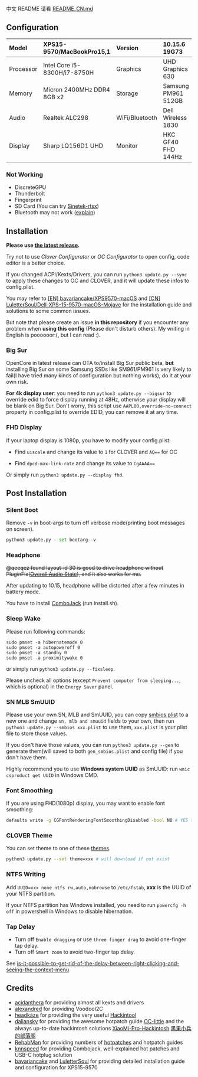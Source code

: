 中文 README 请看 [README_CN.md](README_CN.md)

## Configuration

| Model     | XPS15-9570/MacBookPro15,1    | Version        | 10.15.6 19G73       |
| :-------- | :--------------------------- | :------------- | :------------------ |
| Processor | Intel Core i5-8300H/i7-8750H | Graphics       | UHD Graphics 630    |
| Memory    | Micron 2400MHz DDR4 8GB x2   | Storage        | Samsung PM961 512GB |
| Audio     | Realtek ALC298               | WiFi/Bluetooth | Dell Wireless 1830  |
| Display   | Sharp LQ156D1 UHD            | Monitor        | HKC GF40 FHD 144Hz  |

### Not Working

- DiscreteGPU
- Thunderbolt
- Fingerprint
- SD Card (You can try [Sinetek-rtsx](https://github.com/cholonam/Sinetek-rtsx))
- Bluetooth may not work ([explain](https://github.com/xxxzc/xps15-9570-macos/issues/26))

## Installation

**Please use [the latest release](https://github.com/xxxzc/xps15-9570-macos/releases/latest).** 

Try not to use *Clover Configurator* or *OC Configurator* to open config, code editor is a better choice.

If you changed ACPI/Kexts/Drivers, you can run `python3 update.py --sync` to apply these changes to OC and CLOVER, and it will update these infos to config.plist.

You may refer to [[EN] bavariancake/XPS9570-macOS](https://github.com/bavariancake/XPS9570-macOS) and [[CN] LuletterSoul/Dell-XPS-15-9570-macOS-Mojave](https://github.com/LuletterSoul/Dell-XPS-15-9570-macOS-Mojave) for the installation guide and solutions to some common issues.

But note that please create an issue **in this repository** if you encounter any problem when **using this config** (Please don't disturb others). My writing in English is poooooor:(, but I can read :).

### Big Sur

OpenCore in latest release can OTA to/install Big Sur public beta, **but** installing Big Sur on some Samsung SSDs like SM961/PM961 is very likely to fail(I have tried many kinds of configuration but nothing works), do it at your own risk.

**For 4k display user**: you need to run `python3 update.py --bigsur` to override edid to force display running at 48Hz, otherwise your display will be blank on Big Sur. Don't worry, this script use `AAPL00,override-no-connect` property in config.plist to override EDID, you can remove it at any time.

### FHD Display

If your laptop display is 1080p, you have to modify your config.plist:

- Find `uiscale` and change its value to `1`  for CLOVER and `AQ==` for OC

- Find `dpcd-max-link-rate` and change its value to `CgAAAA==`

Or simply run `python3 update.py --display fhd`.

## Post Installation

### Silent Boot

Remove `-v` in boot-args to turn off verbose mode(printing boot messages on screen).

```python
python3 update.py --set bootarg--v
```

### Headphone

~~@qeeqez found layout-id 30 is good to drive headphone without PluginFix([Overall Audio State](https://github.com/daliansky/XiaoMi-Pro/issues/96)), and it also works for me.~~ 

After updating to 10.15, headphone will be distorted after a few minutes in battery mode. 

You have to install [ComboJack](https://github.com/hackintosh-stuff/ComboJack/tree/master/ComboJack_Installer) (run install.sh).

### Sleep Wake

Please run following commands:

```shell
sudo pmset -a hibernatemode 0
sudo pmset -a autopoweroff 0
sudo pmset -a standby 0
sudo pmset -a proximitywake 0
```

 or simply run `python3 update.py --fixsleep`.

Please uncheck all options (except `Prevent computer from sleeping...`, which is optional) in the `Energy Saver` panel.

### SN MLB SmUUID

Please use your own SN, MLB and SmUUID, you can copy [smbios.plist](./smbios.plist) to a new one and change `sn, mlb and smuuid` fields to your own, then run `python3 update.py --smbios xxx.plist` to use them, `xxx.plist` is your plist file to store those values. 

If you don't have those values, you can run `python3 update.py --gen` to generate them(will saved to both `gen_smbios.plist` and config file) if you don't have them.

Highly recommend you to use  **Windows system UUID** as SmUUID: run  `wmic csproduct get UUID` in Windows CMD.

### Font Smoothing

If you are using FHD(1080p) display, you may want to enable font smoothing:

```sh
defaults write -g CGFontRenderingFontSmoothingDisabled -bool NO # YES to disable
```

### CLOVER Theme

You can set theme to one of these [themes](https://sourceforge.net/p/cloverefiboot/themes/ci/master/tree/themes/).

```sh
python3 update.py --set theme=xxx # will download if not exist
```

### NTFS Writing

Add `UUID=xxx none ntfs rw,auto,nobrowse` to `/etc/fstab`, **xxx** is the UUID of your NTFS partition. 

If your NTFS partition has Windows installed, you need to run `powercfg -h off`  in powershell in Windows to disable hibernation.

### Tap Delay

- Turn off `Enable dragging` or use `three finger drag` to avoid one-finger tap delay.
- Turn off `Smart zoom` to avoid two-finger tap delay.

See [is-it-possible-to-get-rid-of-the-delay-between-right-clicking-and-seeing-the-context-menu](https://apple.stackexchange.com/a/218181)

## Credits

- [acidanthera](https://github.com/acidanthera) for providing almost all kexts and drivers
- [alexandred](https://github.com/alexandred) for providing VoodooI2C
- [headkaze](https://github.com/headkaze) for providing the very useful [Hackintool](https://www.tonymacx86.com/threads/release-hackintool-v2-8-6.254559/)
- [daliansky](https://github.com/daliansky) for providing the awesome hotpatch guide [OC-little](https://github.com/daliansky/OC-little/) and the always up-to-date hackintosh solutions [XiaoMi-Pro-Hackintosh](https://github.com/daliansky/XiaoMi-Pro-Hackintosh) [黑果小兵的部落阁](https://blog.daliansky.net/)
- [RehabMan](https://github.com/RehabMan) for providing numbers of [hotpatches](https://github.com/RehabMan/OS-X-Clover-Laptop-Config/tree/master/hotpatch) and hotpatch guides
- [knnspeed](https://www.tonymacx86.com/threads/guide-dell-xps-15-9560-4k-touch-1tb-ssd-32gb-ram-100-adobergb.224486) for providing Combojack, well-explained hot patches and USB-C hotplug solution
- [bavariancake](https://github.com/bavariancake/XPS9570-macOS) and [LuletterSoul](https://github.com/LuletterSoul/Dell-XPS-15-9570-macOS-Mojave) for providing detailed installation guide and configuration for XPS15-9570